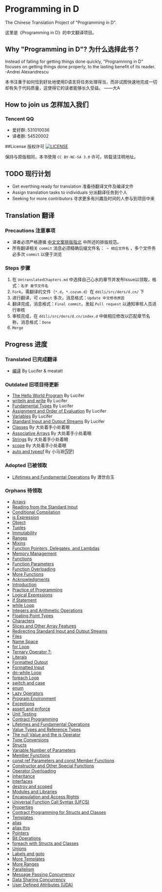 # Programming in D
The Chinese Translation Project of "Programming in D".

这里是《Programming in D》的中文翻译项目。

## Why "Programming in D"? 为什么选择此书？
Instead of falling for getting things done quickly, "Programming in D" focuses on getting things done properly, to the lasting benefit of its reader. -Andrei Alexandrescu

本书注重于如何恰到好处地使用D语言将任务处理得当，而非试图快速地完成一切却有失于代码质量，这使得它的读者能够长久受益。 ——大A

## How to join us 怎样加入我们
### Tencent QQ
 - 爱好群: 531010036
 - 译者群: 54520002

##License 版权许可 [![LICENSE][license-badge]][license-url]

[license-badge]: http://ddili.org/image/cc_88x31.png
[license-url]: http://creativecommons.org/licenses/by-nc-sa/3.0/us/
保持与原版相同，本书使用 `CC BY-NC-SA 3.0` 许可，转载请注明地址。

## TODO 现行计划
- Get everthing ready for translation 准备待翻译文件及编译文件
- Assign translation tasks to individuals 分派翻译任务到个人
- Seeking for more contributors 寻求更多有兴趣及时间的人参与到项目中来

## Translation 翻译
### Precautions 注意事项
- 译者必须严格遵循 [中文文案排版指北](https://github.com/sparanoid/chinese-copywriting-guidelines) 中所述的排版规范。
- 所有翻译相关 `commit` 消息必须精确后缀文件名：` ~ 相应文件名` ，多个文件务必多次 `commit` 以便于浏览

### Steps 步骤
 1. 在 `UntranslatedChapters.md` 中选择自己心水的章节并发布Issue以领取，格式：`名字 章节文件名`
 2. `Fork`，需翻译的文件（`*.d`，`*.cozum.d`）在 `ddili/src/ders/d.cn/` 下
 3. 进行翻译，可 `commit` 多次，消息格式：`Update 中文修改原因`
 4. 翻译完成，消息格式：`Final commit`，发起 `Pull request` 以通知审核人员进行审核
 5. 审核完成，在 `ddili/src/ders/d.cn/index.d` 中做相应修改以匹配章节名称，消息格式：`Done`
 6. `Merge`

## Progress 进度
### Translated 已完成翻译
- [编译](ddili/src/ders/d.cn/compiler.d) By Lucifer & meatatt

### Outdated 旧项目待更新
- [The Hello World Program](ddili/src/ders/d.cn/hello_world.d) By Lucifer
- [writeln and write](ddili/src/ders/d.cn/writeln.d) By Lucifer
- [Fundamental Types](ddili/src/ders/d.cn/types.d) By Lucifer
- [Assignment and Order of Evaluation](ddili/src/ders/d.cn/assignment.d) By Lucifer
- [Variables](ddili/src/ders/d.cn/variables.d) By Lucifer
- [Standard Input and Output Streams](ddili/src/ders/d.cn/io.d) By Lucifer
- [Classes](ddili/src/ders/d.cn/class.d) By 大处着手小处着眼
- [Associative Arrays](ddili/src/ders/d.cn/aa.d) By 大处着手小处着眼
- [Strings](ddili/src/ders/d.cn/strings.d) By 大处着手小处着眼
- [scope](ddili/src/ders/d.cn/scope.d) By 大处着手小处着眼
- [auto and typeof](ddili/src/ders/d.cn/auto.d) By 小马哥[̲̅V̲̅I̲̅P̲̅]

### Adopted 已被领取
- [Lifetimes and Fundamental Operations](ddili/src/ders/d.cn/lifetimes.d) By 渡世白玉

### Orphans 待领取
- [Arrays](ddili/src/ders/d.cn/arrays.d)
- [Reading from the Standard Input](ddili/src/ders/d.cn/input.d)
- [Conditional Compilation](ddili/src/ders/d.cn/condcomp.d)
- [is Expression](ddili/src/ders/d.cn/isexpr.d)
- [Object](ddili/src/ders/d.cn/object.d)
- [Tuples](ddili/src/ders/d.cn/tuples.d)
- [Immutability](ddili/src/ders/d.cn/immutability.d)
- [Ranges](ddili/src/ders/d.cn/ranges.d)
- [Mixins](ddili/src/ders/d.cn/mixin.d)
- [Function Pointers, Delegates, and Lambdas](ddili/src/ders/d.cn/lambda.d)
- [Memory Management](ddili/src/ders/d.cn/memory.d)
- [Functions](ddili/src/ders/d.cn/functions.d)
- [Function Parameters](ddili/src/ders/d.cn/functionparameters.d)
- [Function Overloading](ddili/src/ders/d.cn/functionoverloading.d)
- [More Functions](ddili/src/ders/d.cn/functionsmore.d)
- [Acknowledgments](ddili/src/ders/d.cn/acknowledgments.d)
- [Introduction](ddili/src/ders/d.cn/intro.d)
- [Practice of Programming](ddili/src/ders/d.cn/programming.d)
- [Logical Expressions](ddili/src/ders/d.cn/logicalexpressions.d)
- [if Statement](ddili/src/ders/d.cn/if.d)
- [while Loop](ddili/src/ders/d.cn/while.d)
- [Integers and Arithmetic Operations](ddili/src/ders/d.cn/arithmetic.d)
- [Floating Point Types](ddili/src/ders/d.cn/floatingpoint.d)
- [Characters](ddili/src/ders/d.cn/characters.d)
- [Slices and Other Array Features](ddili/src/ders/d.cn/slices.d)
- [Redirecting Standard Input and Output Streams](ddili/src/ders/d.cn/streamredirect.d)
- [Files](ddili/src/ders/d.cn/files.d)
- [Name Space](ddili/src/ders/d.cn/namespace.d)
- [for Loop](ddili/src/ders/d.cn/for.d)
- [Ternary Operator ?:](ddili/src/ders/d.cn/ternary.d)
- [Literals](ddili/src/ders/d.cn/literals.d)
- [Formatted Output](ddili/src/ders/d.cn/formattedoutput.d)
- [Formatted Input](ddili/src/ders/d.cn/formattedinput.d)
- [do-while Loop](ddili/src/ders/d.cn/dowhile.d)
- [foreach Loop](ddili/src/ders/d.cn/foreach.d)
- [switch and case](ddili/src/ders/d.cn/switchcase.d)
- [enum](ddili/src/ders/d.cn/enum.d)
- [Lazy Operators](ddili/src/ders/d.cn/lazy.d)
- [Program Environment](ddili/src/ders/d.cn/main.d)
- [Exceptions](ddili/src/ders/d.cn/exceptions.d)
- [assert and enforce](ddili/src/ders/d.cn/assert.d)
- [Unit Testing](ddili/src/ders/d.cn/unittesting.d)
- [Contract Programming](ddili/src/ders/d.cn/contracts.d)
- [Lifetimes and Fundamental Operations](ddili/src/ders/d.cn/lifetimes.d)
- [Value Types and Reference Types](ddili/src/ders/d.cn/valuevsreference.d)
- [The null Value and the is Operator](ddili/src/ders/d.cn/nullis.d)
- [Type Conversions](ddili/src/ders/d.cn/cast.d)
- [Structs](ddili/src/ders/d.cn/struct.d)
- [Variable Number of Parameters](ddili/src/ders/d.cn/parameterflexibility.d)
- [Member Functions](ddili/src/ders/d.cn/memberfunctions.d)
- [const ref Parameters and const Member Functions](ddili/src/ders/d.cn/constmemberfunctions.d)
- [Constructor and Other Special Functions](ddili/src/ders/d.cn/specialfunctions.d)
- [Operator Overloading](ddili/src/ders/d.cn/operatoroverloading.d)
- [Inheritance](ddili/src/ders/d.cn/inheritance.d)
- [Interfaces](ddili/src/ders/d.cn/interface.d)
- [destroy and scoped](ddili/src/ders/d.cn/destroy.d)
- [Modules and Libraries](ddili/src/ders/d.cn/modules.d)
- [Encapsulation and Access Rights](ddili/src/ders/d.cn/encapsulation.d)
- [Universal Function Call Syntax (UFCS)](ddili/src/ders/d.cn/ufcs.d)
- [Properties](ddili/src/ders/d.cn/property.d)
- [Contract Programming for Structs and Classes](ddili/src/ders/d.cn/invariant.d)
- [Templates](ddili/src/ders/d.cn/templates.d)
- [alias](ddili/src/ders/d.cn/alias.d)
- [alias this](ddili/src/ders/d.cn/aliasthis.d)
- [Pointers](ddili/src/ders/d.cn/pointers.d)
- [Bit Operations](ddili/src/ders/d.cn/bitoperations.d)
- [foreach with Structs and Classes](ddili/src/ders/d.cn/foreachopapply.d)
- [Unions](ddili/src/ders/d.cn/union.d)
- [Labels and goto](ddili/src/ders/d.cn/goto.d)
- [More Templates](ddili/src/ders/d.cn/templatesmore.d)
- [More Ranges](ddili/src/ders/d.cn/rangesmore.d)
- [Parallelism](ddili/src/ders/d.cn/parallelism.d)
- [Message Passing Concurrency](ddili/src/ders/d.cn/concurrency.d)
- [Data Sharing Concurrency](ddili/src/ders/d.cn/concurrency_shared.d)
- [User Defined Attributes (UDA)](ddili/src/ders/d.cn/uda.d)
